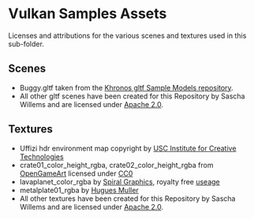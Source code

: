 # Vulkan Samples Assets

Licenses and attributions for the various scenes and textures used in this sub-folder.

## Scenes

- Buggy.gltf taken from the [Khronos gltf Sample Models repository](https://github.com/KhronosGroup/glTF-Sample-Models/tree/master/2.0/Buggy).
- All other gltf scenes have been created for this Repository by Sascha Willems and are licensed under [Apache 2.0](http://www.apache.org/licenses/LICENSE-2.0).

## Textures

- Uffizi hdr environment map copyright by [USC Institute for Creative Technologies](http://gl.ict.usc.edu/Data/HighResProbes/)
- crate01_color_height_rgba, crate02_color_height_rgba from [OpenGameArt](https://opengameart.org) licensed under [CC0](https://creativecommons.org/publicdomain/zero/1.0/)
- lavaplanet_color_rgba by [Spiral Graphics](http://spiralgraphics.biz), royalty free [useage](http://spiralgraphics.biz/packs/usage_rights.htm)
- metalplate01_rgba by [Hugues Muller](https://www.deviantart.com/yughues)
- All other textures have been created for this Repository by Sascha Willems and are licensed under [Apache 2.0](http://www.apache.org/licenses/LICENSE-2.0).
